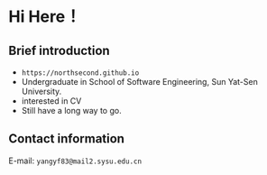 # Hi Here！

## Brief introduction

* `https://northsecond.github.io`
* Undergraduate in School of Software Engineering, Sun Yat-Sen University.
* interested in CV
* Still have a long way to go.

## Contact information

E-mail: `yangyf83@mail2.sysu.edu.cn`

<!--
**Northsecond/Northsecond** is a ✨ _special_ ✨ repository because its `README.md` (this file) appears on your GitHub profile.

Here are some ideas to get you started:

- 🔭 I’m currently working on ...
- 🌱 I’m currently learning ...
- 👯 I’m looking to collaborate on ...
- 🤔 I’m looking for help with ...
- 💬 Ask me about ...
- 📫 How to reach me: ...
- 😄 Pronouns: ...
- ⚡ Fun fact: ...
-->
